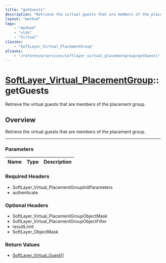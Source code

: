 ```yaml
---
title: "getGuests"
description: "Retrieve the virtual guests that are members of the placement group."
layout: "method"
tags:
    - "method"
    - "sldn"
    - "Virtual"
classes:
    - "SoftLayer_Virtual_PlacementGroup"
aliases:
    - "/reference/services/softlayer_virtual_placementgroup/getGuests"
---
```

# [SoftLayer_Virtual_PlacementGroup](/reference/services/SoftLayer_Virtual_PlacementGroup)::getGuests


Retrieve the virtual guests that are members of the placement group.


## Overview 
Retrieve the virtual guests that are members of the placement group.

-----

### Parameters 
|Name | Type | Description |
| --- | --- | --- |


### Required Headers
* SoftLayer_Virtual_PlacementGroupInitParameters
* authenticate


### Optional Headers
* SoftLayer_Virtual_PlacementGroupObjectMask
* SoftLayer_Virtual_PlacementGroupObjectFilter
* resultLimit
* SoftLayer_ObjectMask

### Return Values
* <a href='/reference/datatypes/SoftLayer_Virtual_Guest'>SoftLayer_Virtual_Guest[] </a>




